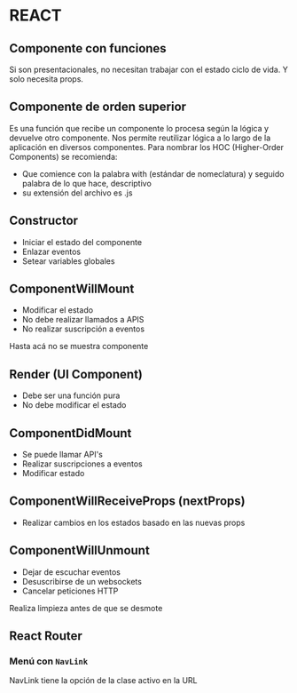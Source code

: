 # REACT 

## Componente con funciones
Si son presentacionales, no necesitan trabajar con el estado ciclo de vida. Y solo necesita props.

## Componente de orden superior

Es una función que recibe un componente lo procesa según la lógica y devuelve otro componente.
Nos permite reutilizar lógica a lo largo de la aplicación en diversos componentes.
Para nombrar los HOC (Higher-Order Components) se recomienda:
- Que comience con la palabra with (estándar de nomeclatura) y seguido palabra de lo que hace, descriptivo
- su extensión del archivo es .js

## Constructor
- Iniciar el estado del componente
- Enlazar eventos
- Setear variables globales

## ComponentWillMount
- Modificar el estado
- No debe realizar llamados a APIS
- No realizar suscripción a eventos

Hasta acá no se muestra componente

## Render (UI Component)
- Debe ser una función pura
- No debe modificar el estado

## ComponentDidMount
- Se puede llamar API's
- Realizar suscripciones a eventos
- Modificar estado

## ComponentWillReceiveProps (nextProps)
- Realizar cambios en los estados basado en las nuevas props

## ComponentWillUnmount
- Dejar de escuchar eventos
- Desuscribirse de un websockets
- Cancelar peticiones HTTP

Realiza limpieza antes de que se desmote

## React Router

### Menú con `NavLink`

NavLink tiene la opción de la clase activo en la URL

<!-- ### `npm run build`

Builds the app for production to the `build` folder.<br>

The build is minified and the filenames include the hashes.<br>

See the section about [deployment](https://facebook.github.io/create-react-app/docs/deployment) for more information.

**Note: this is a one-way operation. Once you `eject`, you can’t go back!** -->
